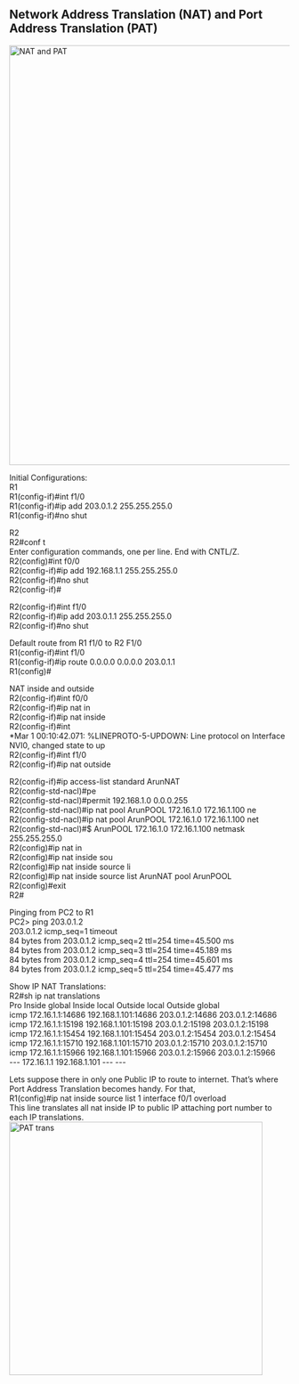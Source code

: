 ## Network Address Translation (NAT) and Port Address Translation (PAT)
<img width="754" alt="NAT and PAT" src="https://github.com/arundhik97/CCNP/assets/38269066/70647a04-e068-411a-9e01-27c7a56907e2">

Initial Configurations:<br>
R1<br>
R1(config-if)#int f1/0<br>
R1(config-if)#ip add 203.0.1.2 255.255.255.0<br>
R1(config-if)#no shut<br>

R2<br>
R2#conf t<br>
Enter configuration commands, one per line.  End with CNTL/Z.<br>
R2(config)#int f0/0<br>
R2(config-if)#ip add 192.168.1.1 255.255.255.0<br>
R2(config-if)#no shut<br>
R2(config-if)#

R2(config-if)#int f1/0<br>
R2(config-if)#ip add 203.0.1.1 255.255.255.0<br>
R2(config-if)#no shut<br>

Default route from R1 f1/0 to R2 F1/0 <br>
R1(config-if)#int f1/0<br>
R1(config-if)#ip route 0.0.0.0 0.0.0.0 203.0.1.1<br>
R1(config)#<br>

NAT inside and outside <br>
R2(config-if)#int f0/0<br>
R2(config-if)#ip nat in<br>
R2(config-if)#ip nat inside<br>
R2(config-if)#int<br>
*Mar  1 00:10:42.071: %LINEPROTO-5-UPDOWN: Line protocol on Interface NVI0, changed state to up<br>
R2(config-if)#int f1/0<br>
R2(config-if)#ip nat outside<br>

R2(config-if)#ip access-list standard ArunNAT<br>
R2(config-std-nacl)#pe<br>
R2(config-std-nacl)#permit 192.168.1.0 0.0.0.255<br>
R2(config-std-nacl)#ip nat pool ArunPOOL 172.16.1.0 172.16.1.100 ne<br>
R2(config-std-nacl)#ip nat pool ArunPOOL 172.16.1.0 172.16.1.100 net<br>
R2(config-std-nacl)#$ ArunPOOL 172.16.1.0 172.16.1.100 netmask 255.255.255.0<br>
R2(config)#ip nat in<br>
R2(config)#ip nat inside sou<br>
R2(config)#ip nat inside source li<br>
R2(config)#ip nat inside source list ArunNAT pool ArunPOOL<br>
R2(config)#exit<br>
R2#<br>

Pinging from PC2 to R1<br>
PC2> ping 203.0.1.2<br>
203.0.1.2 icmp_seq=1 timeout<br>
84 bytes from 203.0.1.2 icmp_seq=2 ttl=254 time=45.500 ms<br>
84 bytes from 203.0.1.2 icmp_seq=3 ttl=254 time=45.189 ms<br>
84 bytes from 203.0.1.2 icmp_seq=4 ttl=254 time=45.601 ms<br>
84 bytes from 203.0.1.2 icmp_seq=5 ttl=254 time=45.477 ms<br>

Show IP NAT Translations:<br>
R2#sh ip nat translations<br>
Pro Inside global      Inside local       Outside local             Outside global<br>
icmp 172.16.1.1:14686  192.168.1.101:14686 203.0.1.2:14686   203.0.1.2:14686<br>
icmp 172.16.1.1:15198  192.168.1.101:15198 203.0.1.2:15198   203.0.1.2:15198<br>
icmp 172.16.1.1:15454  192.168.1.101:15454 203.0.1.2:15454   203.0.1.2:15454<br>
icmp 172.16.1.1:15710  192.168.1.101:15710 203.0.1.2:15710   203.0.1.2:15710<br>
icmp 172.16.1.1:15966  192.168.1.101:15966 203.0.1.2:15966   203.0.1.2:15966<br>
--- 172.16.1.1         192.168.1.101      ---                ---<br>

Lets suppose there in only one Public IP to route to internet. That’s where Port Address Translation becomes handy. For that, <br>
R1(config)#ip nat inside source list 1 interface f0/1 overload<br>
This line translates all nat inside IP to public IP attaching port number to each IP translations.<br>
<img width="455" alt="PAT trans" src="https://github.com/arundhik97/CCNP/assets/38269066/31586e1e-7c44-4cc0-81d1-0bfad36fd36f">
